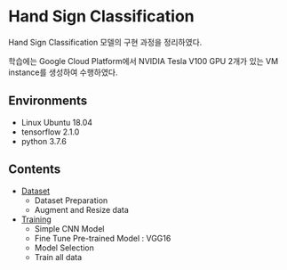 # Hand Sign Classification

Hand Sign Classification 모델의 구현 과정을 정리하였다.

학습에는 Google Cloud Platform에서 NVIDIA Tesla V100 GPU 2개가 있는 VM instance를 생성하여 수행하였다.

## Environments

- Linux Ubuntu 18.04
- tensorflow 2.1.0
- python 3.7.6

## Contents

- [Dataset](./dataset)
    - Dataset Preparation
    - Augment and Resize data
- [Training](./training)
    - Simple CNN Model
    - Fine Tune Pre-trained Model : VGG16
    - Model Selection
    - Train all data